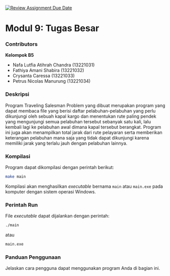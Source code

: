 [![Review Assignment Due Date](https://classroom.github.com/assets/deadline-readme-button-24ddc0f5d75046c5622901739e7c5dd533143b0c8e959d652212380cedb1ea36.svg)](https://classroom.github.com/a/ubkbB4F7)
# Modul 9: Tugas Besar

### Contributors
**Kelompok B5**
- Nafa Lutfia Atihrah Chandra (13221031)
- Fathiya Amani Shabira (13221032)
- Crysanta Caressa (13221033)
- Petrus Nicolas Manurung (13221034)

### Deskripsi
Program Traveling Salesman Problem yang dibuat merupakan program yang dapat membaca file yang berisi daftar pelabuhan-pelabuhan yang perlu dikunjungi oleh sebuah kapal kargo dan menentukan rute paling pendek yang mengunjungi semua pelabuhan tersebut sebanyak satu kali, lalu kembali lagi ke pelabuhan awal dimana kapal tersebut berangkat. Program ini juga akan menampilkan total jarak dari rute pelayaran serta memberikan keterangan pelabuhan mana saja yang tidak dapat dikunjungi karena memiliki jarak yang terlalu jauh dengan pelabuhan lainnya.

### Kompilasi
Program dapat dikompilasi dengan perintah berikut:

```bash
make main
```

Kompilasi akan menghasilkan *executable* bernama `main` atau `main.exe` pada komputer dengan sistem operasi Windows.

### Perintah Run
File *executable* dapat dijalankan dengan perintah:

```bash
./main
```

atau

```bash
main.exe
```

### Panduan Penggunaan
Jelaskan cara pengguna dapat menggunakan program Anda di bagian ini.

